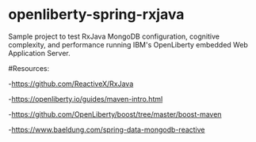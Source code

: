 # openliberty-spring-rxjava

Sample project to test RxJava MongoDB configuration, cognitive complexity, and performance running IBM's OpenLiberty embedded Web Application Server.

#Resources:

-https://github.com/ReactiveX/RxJava

-https://openliberty.io/guides/maven-intro.html

-https://github.com/OpenLiberty/boost/tree/master/boost-maven

-https://www.baeldung.com/spring-data-mongodb-reactive
